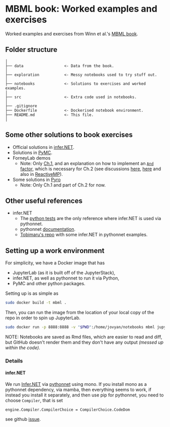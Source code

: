 # MBML book: Worked examples and exercises

Worked examples and exercises from Winn et al.'s [MBML book](http://www.mbmlbook.com/toc.html).

## Folder structure

```
│
├── data                  <- Data from the book.
│
├── exploration           <- Messy notebooks used to try stuff out.
│
├── notebooks             <- Solutions to exercises and worked examples.
│
├── src                   <- Extra code used in notebooks.
│
├── .gitignore
├── Dockerfile            <- Dockerised notebook environment.
├── README.md             <- This file.
│
```

## Some other solutions to book exercises

* Official solutions in [infer.NET](https://github.com/dotnet/mbmlbook).
* Solutions in [PyMC](https://github.com/ricardoV94/mbmlbook_PyMC3).
* ForneyLab demos
  * Note: Only [Ch.1](https://github.com/biaslab/ForneyLab.jl/blob/master/demo/bayes_rule_discrete.ipynb), and an explanation on how to implement an [`And` factor](https://github.com/biaslab/ForneyLab.jl/blob/master/demo/implementing_additional_nodes.ipynb), which is necessary for Ch.2 (see discussions [here](https://github.com/biaslab/ForneyLab.jl/issues/100), [here](https://github.com/biaslab/ForneyLab.jl/issues/200) and also in [ReactiveMP](https://github.com/biaslab/ReactiveMP.jl/issues/102)).
* Some solutions in [Pyro](https://github.com/mengqvist/data_analysis_mbml)
  * Note: Only Ch.1 and part of Ch.2 for now.

## Other useful references

* infer.NET
  * The [python tests](https://github.com/dotnet/infer/blob/master/test/TestPython/test_tutorials.py) are the only reference where infer.NET is used via pythonnet.
  * pythonnet [documentation](https://pythonnet.github.io/).
  * [Tobimaru's repo](https://github.com/Tobimaru/InferNet-pythonnet/) with some infer.NET in pythonnet examples.

## Setting up a work environment

For simplicity, we have a Docker image that has 

* JupyterLab (as it is built off of the JupyterStack),
* infer.NET, as well as pythonnet to run it via Python,
* PyMC and other python packages.

Setting up is as simple as
```bash
sudo docker build -t mbml .
```
Then, you can run the image from the location of your local copy of the repo in order to spin up JupyterLab.

```bash
sudo docker run -p 8888:8888 -v "$PWD":/home/jovyan/notebooks mbml jupyter lab --ContentsManager.allow_hidden=True --allow-root
```

NOTE: Notebooks are saved as Rmd files, which are easier to read and diff, but GitHub doesn't render them and they don't have any output _(messed up within the code)._

### Details 

#### infer.NET

We run [Infer.NET](https://dotnet.github.io/infer/default.html) via [pythonnet](http://pythonnet.github.io/) using mono.
If you install mono as a pythonnet dependency, via mamba, then everything seems to work, if instead you install it separately, and then use pip for pythonnet, you need to choose `Compiler`, that is set
```
engine.Compiler.CompilerChoice = CompilerChoice.CodeDom
```
see github [issue](https://github.com/dotnet/infer/issues/297#issuecomment-710653001).
